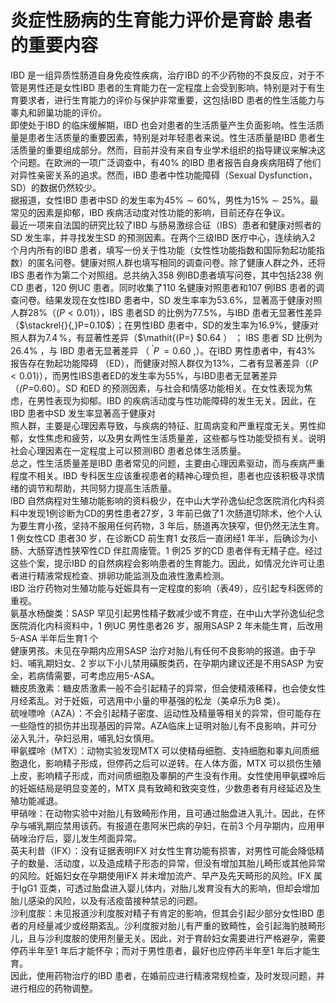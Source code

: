 # 炎症性肠病的生育能力评价是育龄 患者的重要内容  
IBD 是一组异质性肠道自身免疫性疾病，治疗IBD 的不少药物的不良反应，对于不管是男性还是女性IBD 患者的生育能力在一定程度上会受到影响，特别是对于有生育要求者，进行生育能力的评价与保护非常重要，这包括IBD 患者的性生活能力与睾丸和卵巢功能的评价。  
即使处于IBD 的临床缓解期，IBD 也会对患者的生活质量产生负面影响。性生活质量是患者生活质量的重要因素，特别是对年轻患者来说。性生活质量是IBD 患者生活质量的重要组成部分。然而，目前并没有来自专业学术组织的指导建议来解决这个问题。在欧洲的一项广泛调查中，有$40\%$ 的IBD 患者报告自身疾病阻碍了他们对异性亲密关系的追求。然而，IBD 患者中性功能障碍（Sexual Dysfunction，SD）的数据仍然较少。  
据报道，女性IBD 患者中SD 的发生率为$45\%\sim60\%$，男性为$15\%\sim25\%$。最常见的因素是抑郁，IBD 疾病活动度对性功能的影响，目前还存在争议。  
最近一项来自法国的研究比较了IBD 与肠易激综合征（IBS）患者和健康对照者的SD 发生率，并寻找发生SD 的预测因素。在两个三级IBD 医疗中心，连续纳入2 个月内所有的IBD 患者，填写一份关于性功能（女性性功能指数和国际勃起功能指数）的匿名问卷。健康对照人群也填写相同的调查问卷。除了健康人群之外，还将IBS 患者作为第二个对照组。总共纳入358 例IBD患者填写问卷，其中包括238 例CD 患者，120 例UC 患者。同时收集了110 名健康对照患者和107 例IBS 患者的调查问卷。结果发现在女性IBD 患者中，SD 发生率率为$53.6\%$，显著高于健康对照人群$28\%$（$\left(P<0.01\right)$），IBS 患者SD 的比例为$77.5\%$，与IBD 患者无显著性差异（$\stackrel{}{,}P=0.10$）；在男性IBD 患者中，SD的发生率为$16.9\%$，健康对照人群为$7.4\,\%$，有显著性差异（$\mathit{(P=}
$0.64 ） ； IBS  患者 SD  比例为 $26.4\%$ ，与 IBD  患者无显著差异
 （$\!\!\!^{\prime}P\!\!=0.60\!\!\!,$）。在IBD 男性患者中，有$43\%$ 报告存在勃起功能障碍
（ED），而健康对照人群仅为$13\%$，二者有显著差异（$\left<P<0.01\right>$），而男性IBS患者ED的发生率为$55\%$，与IBD患者无显著差异（$\mathit{(P=}$0.60）。SD 和ED 的预测因素，与社会和情感功能相关。在女性表现为焦虑，在男性表现为抑郁。IBD 的疾病活动度与性功能障碍的发生无关。因此，在IBD 患者中SD 发生率显著高于健康对  
照人群，主要是心理因素导致，与疾病的特征、肛周病变和严重程度无关。男性抑郁，女性焦虑和疲劳，以及男女两性生活质量差，这些都与性功能受损有关。说明社会心理因素在一定程度上可以预测IBD 患者总体生活质量。  
总之，性生活质量差是IBD 患者常见的问题，主要由心理因素驱动，而与疾病严重程度不相关。IBD 专科医生应该重视患者的精神心理负担，患者也应该积极寻求情绪的调节和帮助，共同努力提高生活质量。  
IBD 自然病程对生殖功能影响的资料极少，在中山大学孙逸仙纪念医院消化内科资料中发现1例诊断为CD的男性患者27岁，3 年前已做了1 次肠道切除术，他个人认为要生育小孩，坚持不服用任何药物，3 年后，肠道再次狭窄，但仍然无法生育。1 例女性CD 患者30 岁，在诊断CD 前生育1 女孩后一直闭经1 年半，后确诊为小肠、大肠穿透性狭窄性CD 伴肛周瘘管。1 例25 岁的CD 患者伴有无精子症。经过这些个案，提示IBD 的自然病程会影响患者的生育能力。因此，如情况允许可让患者进行精液常规检查、排卵功能监测及血液性激素检测。  
IBD 治疗药物对生殖功能与妊娠具有一定程度的影响（表49），应引起专科医师的重视。  
氨基水杨酸类：SASP 罕见引起男性精子数减少或不育症，在中山大学孙逸仙纪念医院消化内科资料中，1 例UC 男性患者26 岁，服用SASP 2 年未能生育，后改用5-ASA 半年后生育1 个  
健康男孩。未见在孕期内应用SASP 治疗对胎儿有任何不良影响的报道。由于孕妇、哺乳期妇女、2 岁以下小儿禁用磺胺类药，在孕期内建议还是不用SASP 为安全，若病情需要，可考虑应用5-ASA。  
糖皮质激素：糖皮质激素一般不会引起精子的异常，但会使精液稀释，也会使女性月经紊乱。对于妊娠，可选用中小量的甲基强的松龙（美卓乐为B 类）。  
硫唑嘌呤（AZA）：不会引起精子密度、运动性及精量等相关的异常，但可能存在一些隐性的损伤并出现基因的异常。AZA临床上证明对胎儿有不良影响，并可分泌入乳汁，孕妇忌用，哺乳妇女慎用。  
甲氨蝶呤（MTX）：动物实验发现MTX 可以使精母细胞、支持细胞和睾丸间质细胞退化，影响精子形成，但停药之后可以逆转。在人体方面，MTX 可以损伤生殖上皮，影响精子形成，而对间质细胞及睾酮的产生没有作用。女性使用甲氨蝶呤后的妊娠结局是明显变差的，MTX 具有致畸和致突变性，少数患者有月经延迟及生殖功能减退。  
甲硝唑：在动物实验中对胎儿有致畸形作用，且可通过胎盘进入乳汁。因此，在怀孕与哺乳期应禁用该药。有报道在患阿米巴病的孕妇，在前3 个月孕期内，应用甲硝唑治疗后，婴儿发生颅面异常。  
英夫利昔（IFX）：没有证据表明IFX 对女性生育功能有损害，对男性可能会降低精子的数量、活动度，以及造成精子形态的异常，但没有增加其胎儿畸形或其他异常的风险。妊娠妇女在孕期使用IFX 并未增加流产、早产及先天畸形的风险。IFX 属于IgG1 亚类，可透过胎盘进入婴儿体内，对胎儿发育没有大的影响，但却会增加胎儿感染的风险，以及有活疫苗接种禁忌的问题。  
沙利度胺：未见报道沙利度胺对精子有肯定的影响，但其会引起少部分女性IBD 患者的月经量减少或经期紊乱。沙利度胺对胎儿有严重的致畸性，会引起海豹肢畸形儿，且与沙利度胺的使用剂量无关。因此，对于育龄妇女需要进行严格避孕，需要停药半年至1 年后才能怀孕；而对于男性患者，最好也应停药半年至1 年后才能生育。  
因此，使用药物治疗的IBD 患者，在婚前应进行精液常规检查，及时发现问题，并进行相应的药物调整。  
